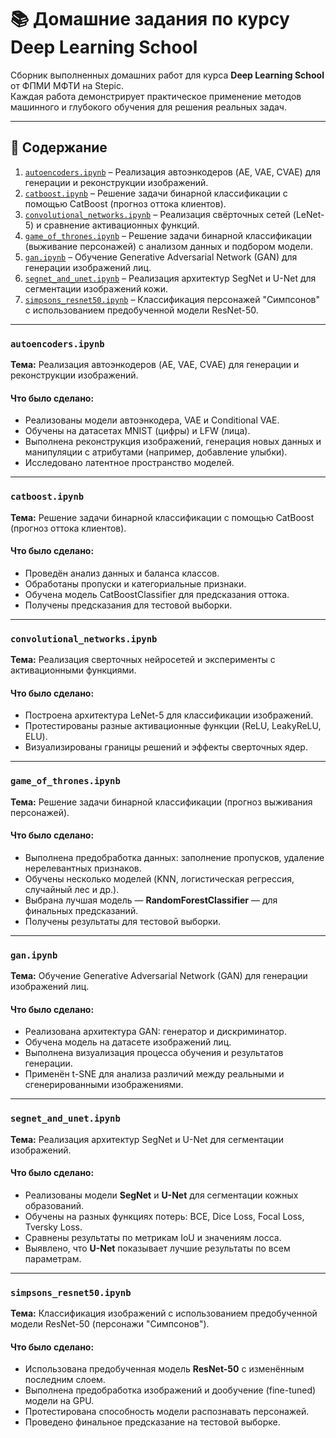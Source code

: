 # 📚 Домашние задания по курсу Deep Learning School

Сборник выполненных домашних работ для курса **Deep Learning School** от ФПМИ МФТИ на Stepic.  
Каждая работа демонстрирует практическое применение методов машинного и глубокого обучения для решения реальных задач.

---

## 🧾 Содержание

1. [`autoencoders.ipynb`](#autoencodersipynb) – Реализация автоэнкодеров (AE, VAE, CVAE) для генерации и реконструкции изображений.
2. [`catboost.ipynb`](#catboostipynb) – Решение задачи бинарной классификации с помощью CatBoost (прогноз оттока клиентов).
3. [`convolutional_networks.ipynb`](#convolutional_networksipynb) – Реализация свёрточных сетей (LeNet-5) и сравнение активационных функций.
4. [`game_of_thrones.ipynb`](#game_of_thronesipynb) – Решение задачи бинарной классификации (выживание персонажей) с анализом данных и подбором модели.
5. [`gan.ipynb`](#ganipynb) – Обучение Generative Adversarial Network (GAN) для генерации изображений лиц.
6. [`segnet_and_unet.ipynb`](#segnet_and_unetipynb) – Реализация архитектур SegNet и U-Net для сегментации изображений кожи.
7. [`simpsons_resnet50.ipynb`](#simpsons_resnet50ipynb) – Классификация персонажей "Симпсонов" с использованием предобученной модели ResNet-50.

---

### `autoencoders.ipynb`

**Тема:** Реализация автоэнкодеров (AE, VAE, CVAE) для генерации и реконструкции изображений.

#### Что было сделано:
- Реализованы модели автоэнкодера, VAE и Conditional VAE.
- Обучены на датасетах MNIST (цифры) и LFW (лица).
- Выполнена реконструкция изображений, генерация новых данных и манипуляции с атрибутами (например, добавление улыбки).
- Исследовано латентное пространство моделей.

---

### `catboost.ipynb`

**Тема:** Решение задачи бинарной классификации с помощью CatBoost (прогноз оттока клиентов).

#### Что было сделано:
- Проведён анализ данных и баланса классов.
- Обработаны пропуски и категориальные признаки.
- Обучена модель CatBoostClassifier для предсказания оттока.
- Получены предсказания для тестовой выборки.

---

### `convolutional_networks.ipynb`

**Тема:** Реализация сверточных нейросетей и эксперименты с активационными функциями.

#### Что было сделано:
- Построена архитектура LeNet-5 для классификации изображений.
- Протестированы разные активационные функции (ReLU, LeakyReLU, ELU).
- Визуализированы границы решений и эффекты сверточных ядер.

---

### `game_of_thrones.ipynb`

**Тема:** Решение задачи бинарной классификации (прогноз выживания персонажей).

#### Что было сделано:
- Выполнена предобработка данных: заполнение пропусков, удаление нерелевантных признаков.
- Обучены несколько моделей (KNN, логистическая регрессия, случайный лес и др.).
- Выбрана лучшая модель — **RandomForestClassifier** — для финальных предсказаний.
- Получены результаты для тестовой выборки.

---

### `gan.ipynb`

**Тема:** Обучение Generative Adversarial Network (GAN) для генерации изображений лиц.

#### Что было сделано:
- Реализована архитектура GAN: генератор и дискриминатор.
- Обучена модель на датасете изображений лиц.
- Выполнена визуализация процесса обучения и результатов генерации.
- Применён t-SNE для анализа различий между реальными и сгенерированными изображениями.

---

### `segnet_and_unet.ipynb`

**Тема:** Реализация архитектур SegNet и U-Net для сегментации изображений.

#### Что было сделано:
- Реализованы модели **SegNet** и **U-Net** для сегментации кожных образований.
- Обучены на разных функциях потерь: BCE, Dice Loss, Focal Loss, Tversky Loss.
- Сравнены результаты по метрикам IoU и значениям лосса.
- Выявлено, что **U-Net** показывает лучшие результаты по всем параметрам.

---

### `simpsons_resnet50.ipynb`

**Тема:** Классификация изображений с использованием предобученной модели ResNet-50 (персонажи "Симпсонов").

#### Что было сделано:
- Использована предобученная модель **ResNet-50** с изменённым последним слоем.
- Выполнена предобработка изображений и дообучение (fine-tuned) модели на GPU.
- Протестирована способность модели распознавать персонажей.
- Проведено финальное предсказание на тестовой выборке.
